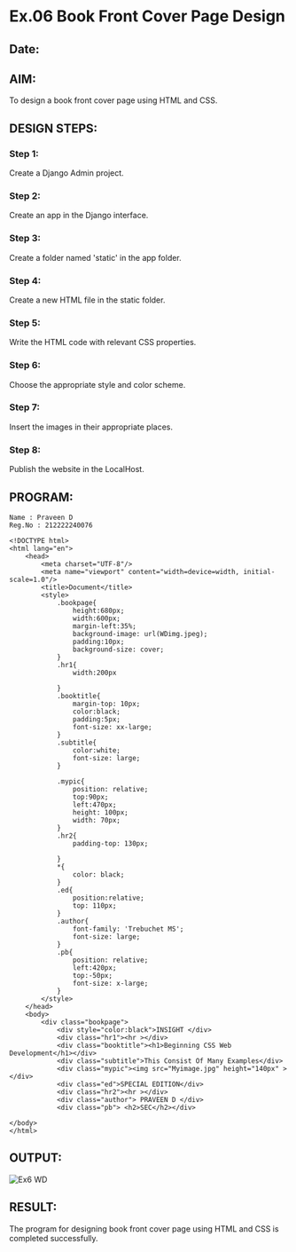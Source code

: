 # Ex.06 Book Front Cover Page Design
## Date:

## AIM:
To design a book front cover page using HTML and CSS.

## DESIGN STEPS:

### Step 1:
Create a Django Admin project.

### Step 2:
Create an app in the Django interface.

### Step 3:
Create a folder named 'static' in the app folder.

### Step 4:
Create a new HTML file in the static folder.

### Step 5:
Write the HTML code with relevant CSS properties.

### Step 6:
Choose the appropriate style and color scheme.

### Step 7:
Insert the images in their appropriate places.

### Step 8:
Publish the website in the LocalHost.

## PROGRAM:
```
Name : Praveen D
Reg.No : 212222240076
```
```
<!DOCTYPE html>
<html lang="en">
    <head>
        <meta charset="UTF-8"/>
        <meta name="viewport" content="width=device=width, initial-scale=1.0"/>
        <title>Document</title>
        <style>
            .bookpage{
                height:680px;
                width:600px;
                margin-left:35%;
                background-image: url(WDimg.jpeg);
                padding:10px;
                background-size: cover;
            }
            .hr1{
                width:200px

            }
            .booktitle{
                margin-top: 10px;
                color:black;
                padding:5px;
                font-size: xx-large;
            }
            .subtitle{
                color:white;
                font-size: large;
            }
            
            .mypic{
                position: relative;
                top:90px;
                left:470px;
                height: 100px;
                width: 70px;
            }
            .hr2{
                padding-top: 130px;
            
            }
            *{
                color: black;
            }
            .ed{
                position:relative;
                top: 110px;
            }
            .author{
                font-family: 'Trebuchet MS';
                font-size: large;
            }
            .pb{
                position: relative;
                left:420px;
                top:-50px;
                font-size: x-large;
            }
        </style>
    </head>
    <body>
        <div class="bookpage">
            <div style="color:black">INSIGHT </div>
            <div class="hr1"><hr ></div>
            <div class="booktitle"><h1>Beginning CSS Web Development</h1></div>
            <div class="subtitle">This Consist Of Many Examples</div>
            <div class="mypic"><img src="Myimage.jpg" height="140px" ></div>
            <div class="ed">SPECIAL EDITION</div>
            <div class="hr2"><hr ></div>
            <div class="author"> PRAVEEN D </div>
            <div class="pb"> <h2>SEC</h2></div>

</body>
</html>
```

## OUTPUT:

![Ex6 WD](https://github.com/praveenmax55/cover/assets/113497509/fb59eef0-8411-43b2-bbb6-bf51e08c6f4e)


## RESULT:
The program for designing book front cover page using HTML and CSS is completed successfully.
